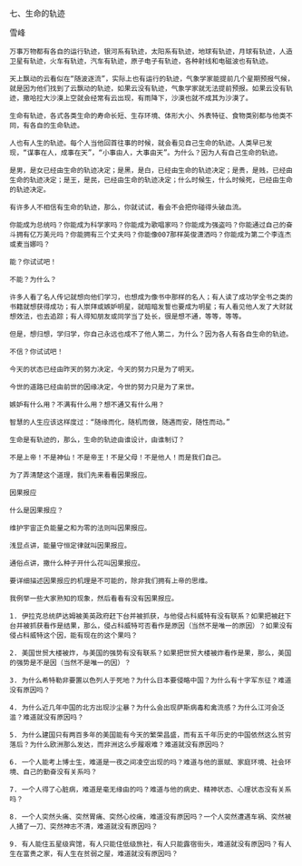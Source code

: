 七、生命的轨迹

雪峰


    万事万物都有各自的运行轨迹，银河系有轨迹，太阳系有轨迹，地球有轨迹，月球有轨迹，人造卫星有轨迹，火车有轨迹，汽车有轨迹，原子电子有轨迹，各种射线和电磁波也有轨迹。

    天上飘动的云看似在“随波逐流”，实际上也有运行的轨迹，气象学家能提前几个星期预报气候，就是因为他们找到了云飘动的轨迹，如果云没有轨迹，气象学家就无法提前预报。如果云没有轨迹，撒哈拉大沙漠上空就会经常有云出现，有雨降下，沙漠也就不成其为沙漠了。

    生命有轨迹，各式各类生命的寿命长短、生存环境、体形大小、外表特征、食物类别都与他类不同，有各自的生命轨迹。

    人也有人生的轨迹。每个人当他回首往事的时候，就会看见自己生命的轨迹。人类早已发现，“谋事在人，成事在天”，“小事由人，大事由天”。为什么？因为人有自己生命的轨迹。

    是男，是女已经由生命的轨迹决定；是黑，是白，已经由生命的轨迹决定；是贵，是贱，已经由生命的轨迹决定；是王，是民，已经由生命的轨迹决定；什么时候生，什么时候死，已经由生命的轨迹决定。

    有许多人不相信有生命的轨迹，那么，你就试试，看会不会把你碰得头破血流。

    你能成为总统吗？你能成为科学家吗？你能成为歌唱家吗？你能成为强盗吗？你能通过自己的奋斗拥有亿万美元吗？你能拥有三个丈夫吗？你能像007那样英俊潇洒吗？你能成为第二个李连杰或麦当娜吗？

    能？你试试吧！

    不能？为什么？

    许多人看了名人传记就想向他们学习，也想成为像书中那样的名人；有人读了成功学全书之类的书籍就想获得成功；有人崇拜或嫉妒明星，就暗暗发誓也要成为明星；有人看见他人发了大财就想效法，也去追踪；有人得知朋友或同学当了处长，很是想不通，等等，等等。

    但是，想归想，学归学，你自己永远也成不了他人第二，为什么？因为各人有各自生命的轨迹。

    不信？你试试吧！

    今天的状态已经由昨天的努力决定，今天的努力只是为了明天。

    今世的道路已经由前世的因缘决定，今世的努力只是为了来世。

    嫉妒有什么用？不满有什么用？想不通又有什么用？

    智慧的人生应该这样度过：“随缘而化，随机而做，随遇而安，随性而动。”

    生命是有轨迹的，那么，生命的轨迹由谁设计，由谁制订？

    不是上帝！不是神仙！不是帝王！不是父母！不是他人！而是我们自己。

    为了弄清楚这个道理，我们先来看看因果报应。

    因果报应

    什么是因果报应？

    维护宇宙正负能量之和为零的法则叫因果报应。

    浅显点讲，能量守恒定律就叫因果报应。

    通俗点讲，撒什么种子开什么花叫因果报应。

    要详细描述因果报应的机理是不可能的，除非我们拥有上帝的思维。

    我例举一些大家熟知的现象，然后看看有没有因果报应。

    1. 伊拉克总统萨达姆被美英政府赶下台并被抓获，与他侵占科威特有没有联系？如果把被赶下台并被抓获看作是结果，那么，侵占科威特可否看作是原因（当然不是唯一的原因）？如果没有侵占科威特这个因，能有现在的这个果吗？

    2. 美国世贸大楼被炸，与美国的强势有没有联系？如果把世贸大楼被炸看作是果，那么，美国的强势是不是因（当然不是唯一的因）？

    3. 为什么希特勒非要置以色列人于死地？为什么日本要侵略中国？为什么有十字军东征？难道没有原因吗？

    4. 为什么近几年中国的北方出现沙尘暴？为什么会出现萨斯病毒和禽流感？为什么江河会泛滥？难道就没有原因吗？

    5. 为什么建国只有两百多年的美国能有今天的繁荣昌盛，而有五千年历史的中国依然这么贫穷落后？为什么欧洲那么发达，而非洲这么步履艰难？难道就没有原因吗？

    6. 一个人能考上博士生，难道是一夜之间凌空出现的吗？难道与他的禀赋、家庭环境、社会环境、自己的勤奋没有关系吗？

    7. 一个人得了心脏病，难道是毫无缘由的吗？难道与他的病史、精神状态、心理状态没有关系吗？

    8. 一个人突然头痛、突然胃痛、突然心绞痛，难道没有原因吗？一个人突然遭遇车祸、突然被人捅了一刀、突然神志不清，难道就没有原因吗？

    9. 有人能住五星级宾馆，有人只能住低级旅社，有人只能露宿街头，难道就没有原因吗？有人生在富贵之家，有人生在贫弱之屋，难道就没有原因吗？



